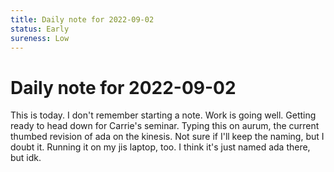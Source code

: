 ```yaml
---
title: Daily note for 2022-09-02
status: Early
sureness: Low
---
```

# Daily note for 2022-09-02
This is today. I don't remember starting a note.
Work is going well. Getting ready to head down for Carrie's seminar. 
Typing this on aurum, the current thumbed revision of ada on the kinesis. Not sure if I'll keep the naming, but I doubt it. Running it on my jis laptop, too. I think it's just named ada there, but idk.
